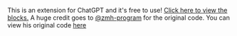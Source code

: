 This is an extension for ChatGPT and it's free to use!
[Click here to view the blocks.](https://github.com/helloworld2468/chatgpt-ext/assets/83113341/61d7b78e-4986-48b3-9923-0b4dc1db4a14)
A huge credit goes to [@zmh-program]('https://github.com/zmh-program') for the original code. You can view his original code [here]('https://github.com/zmh-program/extensions/blob/master/extensions/zmh-program/chatgpt.js')

